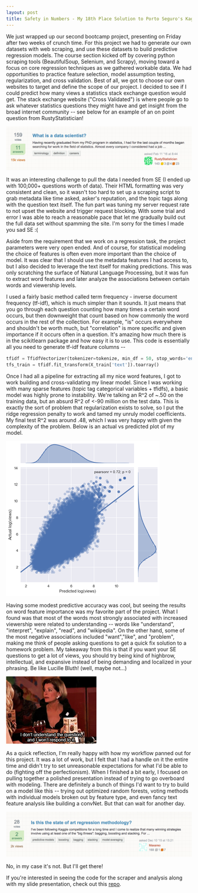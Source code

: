```yaml
---
layout: post
title: Safety in Numbers - My 18th Place Solution to Porto Seguro's Kaggle Competition
---
```

 
We just wrapped up our second bootcamp project, presenting on Friday after two weeks of crunch time. For this project we had to generate our own datasets with web scraping, and use these datasets to build predictive regression models. The course section kicked off by covering python scraping tools (BeautifulSoup, Selenium, and Scrapy), moving toward a focus on core regression techniques as we gathered workable data. We had opportunities to practice feature selection, model assumption testing, regularization, and cross validation. Best of all, we got to choose our own websites to target and define the scope of our project. I decided to see if I could predict how many views a statistics stack exchange question would get. The stack exchange website ("Cross Validated") is where people go to ask whatever statistics questions they might have and get insight from the broad internet community -- see below for an example of an on point question from RustyStatistician!      

![SE1](/images/DataScientist.png)

It was an interesting challenge to pull the data I needed from SE (I ended up with 100,000+ questions worth of data). Their HTML formatting was very consistent and clean, so it wasn't too hard to set up a scraping script to grab metadata like time asked, asker's reputation, and the topic tags along with the question text itself. The fun part was tuning my server request rate to not upset the website and trigger request blocking. With some trial and error I was able to reach a reasonable pace that let me gradually build out the full data set without spamming the site. I'm sorry for the times I made you sad SE :( 

Aside from the requirement that we work on a regression task, the project parameters were very open ended. And of course, for statistical modeling the choice of features is often even more important than the choice of model. It was clear that I should use the metadata features I had access to, but I also decided to leverage the text itself for making predictions. This was only scratching the surface of Natural Language Processing, but it was fun to extract word features and later analyze the associations between certain words and viewership levels. 

I used a fairly basic method called term frequency - inverse document frequency (tf-idf), which is much simpler than it sounds. It just means that you go through each question counting how many times a certain word occurs, but then downweight that count based on how commonly the word occurs in the rest of the collection. For example, "is" occurs everywhere and shouldn't be worth much, but "correlation" is more specific and given importance if it occurs often in a question. It's amazing how much there is in the scikitlearn package and how easy it is to use. This code is essentially all you need to generate tf-idf feature columns --        

```python
tfidf = TfidfVectorizer(tokenizer=tokenize, min_df = 50, stop_words='english')
tfs_train = tfidf.fit_transform(X_train['text']).toarray()
```

Once I had all a pipeline for extracting all my nice word features, I got to work building and cross-validating my linear model. Since I was working with many sparse features (topic tag categorical variables + tfidfs), a basic model was highly prone to instability. We're talking an R^2 of ~.50 on the training data, but an absurd R^2 of <-90 million on the test data. This is exactly the sort of problem that regularization exists to solve, so I put the ridge regression penalty to work and tamed my unruly model coefficients. My final test R^2 was around .48, which I was very happy with given the complexity of the problem. Below is an actual vs predicted plot of my model. 

![plot1](/images/Pairplot_im.png)

Having some modest predictive accuracy was cool, but seeing the results on word feature importance was my favorite part of the project. What I found was that most of the words most strongly associated with increased viewership were related to understanding -- words like "understand", "interpret", "explain", "read", and "wikipedia". On the other hand, some of the most negative associations included "want","like", and "problem", making me think of people asking questions to get a quick fix solution to a homework problem. My takeaway from this is that if you want your SE questions to get a lot of views, you should try being kind of highbrow, intellectual, and expansive instead of being demanding and localized in your phrasing. Be like Lucille Bluth! (well, maybe not...) 

![lucille](/images/lucille.gif)

As a quick reflection, I'm really happy with how my workflow panned out for this project. It was a lot of work, but I felt that I had a handle on it the entire time and didn't try to set unreasonable expectations for what I'd be able to do (fighting off the perfectionism). When I finished a bit early, I focused on pulling together a polished presentation instead of trying to go overboard with modeling. There are definitely a bunch of things I'd want to try to build on a model like this -- trying out optimized random forests, voting methods with individual models broken out by feature type, and even fancy text feature analysis like building a convNet. But that can wait for another day.

![SE2](/images/RegressMethodology.png)

No, in my case it's not. But I'll get there! 

If you're interested in seeing the code for the scraper and analysis along with my slide presentation, check out this [repo](https://github.com/JEddy92/Metis-Project2-StatsStackExchange).
